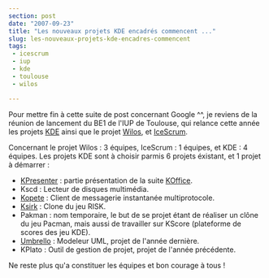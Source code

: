 ```yaml
---
section: post
date: "2007-09-23"
title: "Les nouveaux projets KDE encadrés commencent ..."
slug: les-nouveaux-projets-kde-encadres-commencent
tags:
 - icescrum
 - iup
 - kde
 - toulouse
 - wilos

---
```


Pour mettre fin à cette suite de post concernant Google ^^, je reviens de la réunion de lancement du BE1 de l'IUP de Toulouse, qui relance cette année les projets [KDE](http://www.kde.org/) ainsi que le projet [Wilos](http://www.wilos-project.org/), et [IceScrum](http://www.icescrum.org/).

Concernant le projet Wilos : 3 équipes, IceScrum : 1 équipes, et KDE : 4 équipes. Les projets KDE sont à choisir parmis 6 projets éxistant, et 1 projet à démarrer :
  * [KPresenter](http://www.koffice.org/kpresenter/) : partie présentation de la suite [KOffice](http://www.koffice.org/).
  * Kscd : Lecteur de disques multimédia.
  * [Kopete](http://kopete.kde.org/) : Client de messagerie instantanée multiprotocole.
  * [Ksirk](http://%20kde-apps.org/content/show.php/KsirK?content=21450) : Clone du jeu RISK.
  * Pakman : nom temporaire, le but de se projet étant de réaliser un clône du jeu Pacman, mais aussi de travailler sur KScore (plateforme de scores des jeu KDE).
  * [Umbrello](http://umbrello.tuxfamily.org) : Modeleur UML, projet de l'année dernière.
  * KPlato : Outil de gestion de projet, projet de l'année précédente.

Ne reste plus qu'a constituer les équipes et bon courage à tous !
